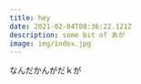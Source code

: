 ```yaml
---
title: hey
date: 2021-02-04T08:36:22.121Z
description: some bit of あが
image: img/index.jpg
---
```

なんだかんがだｋが